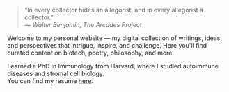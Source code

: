 > “In every collector hides an allegorist, and in every allegorist a collector.”  
> — *Walter Benjamin, The Arcades Project*



Welcome to my personal website — my digital collection of writings, ideas, and perspectives that intrigue, inspire, and challenge. Here you'll find curated content on biotech, poetry, philosophy, and more.

I earned a PhD in Immunology from Harvard, where I studied autoimmune diseases and stromal cell biology.  
You can find my resume [here](#).
